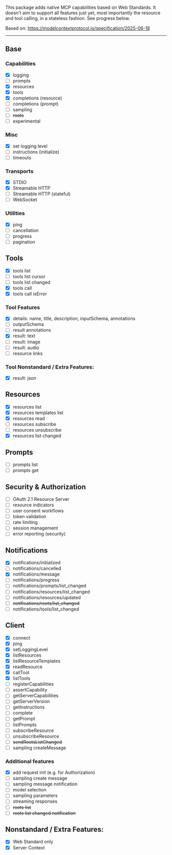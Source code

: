 This package adds native MCP capabilities based on Web Standards. It doesn't aim to support all features just yet, most importantly the resource and tool calling, in a stateless fashion. See progress below.

Based on: https://modelcontextprotocol.io/specification/2025-06-18

---

## Base

### Capabilities

-  [x] logging
-  [ ] prompts
-  [x] resources
-  [x] tools
-  [x] completions (resource)
-  [ ] completions (prompt)
-  [ ] sampling
-  [ ] ~~roots~~
-  [ ] experimental

### Misc

-  [x] set logging level
-  [ ] instructions (initialize)
-  [ ] timeouts

### Transports

-  [x] STDIO
-  [x] Streamable HTTP
-  [ ] Streamable HTTP (stateful)
-  [ ] WebSocket

### Utilities

-  [x] ping
-  [ ] cancellation
-  [ ] progress
-  [ ] pagination

## Tools

-  [x] tools list
-  [ ] tools list cursor
-  [ ] tools list changed
-  [x] tools call
-  [x] tools call isError

### Tool Features

-  [x] details: name, title, description, inputSchema, annotations
-  [ ] outputSchema
-  [ ] result annotations
-  [x] result: text
-  [ ] result: image
-  [ ] result: audio
-  [ ] resource links

### Tool Nonstandard / Extra Features:

-  [x] result: json

## Resources

-  [x] resources list
-  [x] resources templates list
-  [x] resources read
-  [ ] resources subscribe
-  [ ] resources unsubscribe
-  [x] resources list changed

## Prompts

-  [ ] prompts list
-  [ ] prompts get

## Security & Authorization

-  [ ] OAuth 2.1 Resource Server
-  [ ] resource indicators
-  [ ] user consent workflows
-  [ ] token validation
-  [ ] rate limiting
-  [ ] session management
-  [ ] error reporting (security)

## Notifications

-  [x] notifications/initialized
-  [ ] notifications/cancelled
-  [x] notifications/message
-  [ ] notifications/progress
-  [ ] notifications/prompts/list_changed
-  [ ] notifications/resources/list_changed
-  [ ] notifications/resources/updated
-  [ ] ~~notifications/roots/list_changed~~
-  [ ] notifications/tools/list_changed

## Client

-  [x] connect
-  [x] ping
-  [x] setLoggingLevel
-  [x] listResources
-  [x] listResourceTemplates
-  [x] readResource
-  [x] callTool
-  [x] listTools
-  [ ] registerCapabilities
-  [ ] assertCapability
-  [ ] getServerCapabilities
-  [ ] getServerVersion
-  [ ] getInstructions
-  [ ] complete
-  [ ] getPrompt
-  [ ] listPrompts
-  [ ] subscribeResource
-  [ ] unsubscribeResource
-  [ ] ~~sendRootsListChanged~~
-  [ ] sampling createMessage

### Additional features

-  [x] add request init (e.g. for Authorization)
-  [ ] sampling create message
-  [ ] sampling message notification
-  [ ] model selection
-  [ ] sampling parameters
-  [ ] streaming responses
-  [ ] ~~roots list~~
-  [ ] ~~roots list changed notification~~

## Nonstandard / Extra Features:

-  [x] Web Standard only
-  [x] Server Context
